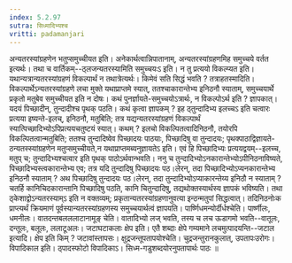```yaml
---
index: 5.2.97
sutra: सिध्मादिभ्यश्च
vritti: padamanjari
---
```


 अन्यतरस्यांग्रहणेन भतुप्समुच्चीयत इति। अनेकार्थत्वान्निपातानाम्, अन्यतरस्यांग्रहणमिह समुच्चये वर्तत इत्यर्थः। तथा च वार्तिकम्--ठ्लजन्यतरस्यामिति समुच्चयःऽ इति। न तु प्रत्ययो विकल्प्यत इति। यथान्यत्रान्यतरस्यांग्रहणं विकल्पार्थं न तथात्रेत्यर्थः। किमेवं सति सिद्धं भवति ? तत्राहतस्मादिति। विकल्पार्थेऽन्यतरस्यांग्रहणे लचा मुक्ते यथाप्राप्तमे स्यात्, ततश्चाकारान्तेभ्य इनिठनौ स्याताम्, समुच्चयार्थे प्रकृतो मतुबेव समुच्चीयत इति न दोषः। कथं पुनर्ज्ञायते-समुच्चयोऽत्रार्थः, न विकल्पोऽर्थ इति ? ज्ञापकात्। यदयं पिच्छादीन्, तुन्दादीश्च पृथक् पठति। कथं कृत्वा ज्ञापकम् ? इह ठ्तुन्दादिभ्य इलच्चऽ इति चत्वारः प्रत्यया इष्यन्ते-इलच्, इनिठनौ, मतुबिति; तत्र यद्यन्यतरस्यांग्रहणं विकल्पार्थं स्यात्पिच्छादिभ्योऽपिप्रत्ययचतुष्टयं स्यात्। कथम् ? इलचो विकल्पितत्वादिनिठनौ, तयोरपि विकल्पितत्वान्मतुबिति; ततश्च तुन्दादिष्वेव पिच्छादयः पाठयाः, पिच्छादिषु वा तुन्दादयः; पृथक्पाठाद्विज्ञायते-ठन्यतस्स्यांग्रहणेन मतुप्समुच्चीयते,न यथाप्राप्तमब्यनुज्ञायतेऽ इति। एवं हि पिच्छादिभ्यः प्रत्ययद्वयम्--इलच्च, मतुप् च; तुन्दादिभ्यश्चत्वार इति पृथक् पाठोऽर्थवान्भवति। ननु च तुन्दादिभ्योऽनकारान्तेभ्योऽपीनिठनाविष्यते, पिच्छादिभ्यस्त्वकारान्तेभ्य एव; तत्र यदि तुन्दादिषु पिच्छादयः पठ।लेरन्, तदा पिच्छादिभ्योऽप्यनकारान्तेभ्य इनिठनौ स्याताम् ? अथ पिच्छादिषु तुन्दादयः पठ।लेरन्, तदा तुन्दादिभ्योऽप्याकारन्तेय्य इनिठौ न स्याताम् ? चतर्हि कानिचिदकारान्तानि पिच्छादिषु पठति, कानि चितुन्दादिषु, तद्यथोक्तस्यार्थस्य ज्ञापकं भविष्यति। तथा ठ्केशाद्वोऽन्यतरस्याम्ऽ इति न वक्तव्यम्; प्रकृतान्यतरस्यांग्रहणानुवत्या इन्ठन्मतुपां सिद्धत्वात्। तदिनिठनोःक प्राप्त्यर्थं क्रियमाणं पूर्वस्यान्यतरस्यांग्रहणस्य समुच्चयार्थत्वं ज्ञापयति। पार्ष्णिधमन्योर्दीर्धश्चेति। पार्ष्णीलः, धमनीलः। वातदन्तबलललाटानामूङ् चेति। वातादिभ्यो लज् भवति, तस्य च लच ऊडागमो भवति--वातूलः, दन्तूलः, बलूलः, ललाटूअलः। जटाघटाकलाः क्षेप इति। एतै शब्दाः क्षेपे गम्यमाने लचमुत्पादयन्ति--जटाल इत्यादि। क्षेप इति किम् ? जटावांस्तापसः। क्षुद्रजन्तूपतापयोश्चेति। चुद्रजन्तुरानकुलात्, उपतापःउरोगः। विपादिकाल इति। ठ्पादस्फोटो विपादिकाऽ। सिध्म-गडुशब्दयोरनुपतापार्थः पाठः ॥